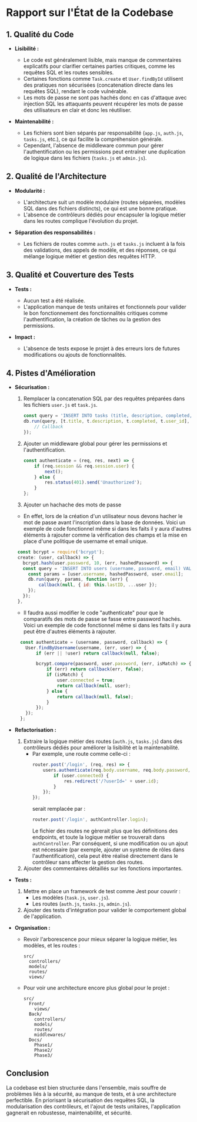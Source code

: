 # Rapport sur l'État de la Codebase

## 1. Qualité du Code
- **Lisibilité :**
  - Le code est généralement lisible, mais manque de commentaires explicatifs pour clarifier certaines parties critiques, comme les requêtes SQL et les routes sensibles.
  - Certaines fonctions comme `Task.create` et `User.findById` utilisent des pratiques non sécurisées (concatenation directe dans les requêtes SQL), rendant le code vulnérable.
  - Les mots de passe ne sont pas hachés donc en cas d'attaque avec injection SQL les attaquants peuvent récupérer les mots de passe des utilisateurs en clair et donc les réutiliser.

- **Maintenabilité :**
  - Les fichiers sont bien séparés par responsabilité (`app.js`, `auth.js`, `tasks.js`, etc.), ce qui facilite la compréhension générale.
  - Cependant, l'absence de middleware commun pour gérer l'authentification ou les permissions peut entraîner une duplication de logique dans les fichiers (`tasks.js` et `admin.js`).

## 2. Qualité de l'Architecture
- **Modularité :**
  - L'architecture suit un modèle modulaire (routes séparées, modèles SQL dans des fichiers distincts), ce qui est une bonne pratique.
  - L'absence de contrôleurs dédiés pour encapsuler la logique métier dans les routes complique l'évolution du projet.

- **Séparation des responsabilités :**
  - Les fichiers de routes comme `auth.js` et `tasks.js` incluent à la fois des validations, des appels de modèle, et des réponses, ce qui mélange logique métier et gestion des requêtes HTTP.

## 3. Qualité et Couverture des Tests
- **Tests :**
  - Aucun test a été réalisée.
  - L'application manque de tests unitaires et fonctionnels pour valider le bon fonctionnement des fonctionnalités critiques comme l'authentification, la création de tâches ou la gestion des permissions.

- **Impact :**
  - L'absence de tests expose le projet à des erreurs lors de futures modifications ou ajouts de fonctionnalités.

## 4. Pistes d'Amélioration
- **Sécurisation :**
  1. Remplacer la concatenation SQL par des requêtes préparées dans les fichiers `user.js` et `task.js`.
     ```javascript
     const query = 'INSERT INTO tasks (title, description, completed, user_id) VALUES (?, ?, ?, ?)';
     db.run(query, [t.title, t.description, t.completed, t.user_id], function (err) {
         // Callback
     });
     ```
  2. Ajouter un middleware global pour gérer les permissions et l'authentification.
     ```javascript
     const authenticate = (req, res, next) => {
         if (req.session && req.session.user) {
             next();
         } else {
             res.status(401).send('Unauthorized');
         }
     };
     ```

  3. Ajouter un hachache des mots de passe
    - En effet, lors de la création d'un utilisateur nous devons hacher le mot de passe avant l'inscription dans la base de données. Voici un exemple de code fonctionnel même si dans les faits il y aura d'autres éléments à rajouter comme la vérification des champs et la mise en place d'une politique de username et email unique.
     ```javascript
      const bcrypt = require('bcrypt');
      create: (user, callback) => {
        bcrypt.hash(user.password, 10, (err, hashedPassword) => {
        const query = 'INSERT INTO users (username, password, email) VALUES (?, ?, ?)';
          const params = [user.username, hashedPassword, user.email];
          db.run(query, params, function (err) {
              callback(null, { id: this.lastID, ...user });
          });
        });
      },
     ```
     - Il faudra aussi modifier le code "authenticate" pour que le comparatifs des mots de passe se fasse entre password hachés. Voici un exemple de code fonctionnel même si dans les faits il y aura peut être d'autres éléments à rajouter.
    ```javascript
      const authenticate = (username, password, callback) => {
        User.findByUsername(username, (err, user) => {
            if (err || !user) return callback(null, false);

            bcrypt.compare(password, user.password, (err, isMatch) => {
                if (err) return callback(err, false);
                if (isMatch) {
                    user.connected = true;
                    return callback(null, user);
                } else {
                    return callback(null, false);
                }
            });
        });
      };
    ```
- **Refactorisation :**
  1. Extraire la logique métier des routes (`auth.js`, `tasks.js`) dans des contrôleurs dédiés pour améliorer la lisibilité et la maintenabilité.
      - Par exemple, une route comme celle-ci :
        ```javascript
        router.post('/login', (req, res) => {
            users.authenticate(req.body.username, req.body.password, (user) => {
                if (user.connected) {
                    res.redirect('/?userId=' + user.id);
                }
            });
        });
        ```
        serait remplacée par :
        ```javascript
        router.post('/login', authController.login);
        ```
        Le fichier des routes ne gèrerait plus que les définitions des endpoints, et toute la logique métier se trouverait dans `authController`. Par conséquent, si une modification ou un ajout est nécessaire (par exemple, ajouter un système de rôles dans l'authentification), cela peut être réalisé directement dans le contrôleur sans affecter la gestion des routes.
  2. Ajouter des commentaires détaillés sur les fonctions importantes.

- **Tests :**
  1. Mettre en place un framework de test comme Jest pour couvrir :
     - Les modèles (`task.js`, `user.js`).
     - Les routes (`auth.js`, `tasks.js`, `admin.js`).
  2. Ajouter des tests d'intégration pour valider le comportement global de l'application.

- **Organisation :**
  - Revoir l'arborescence pour mieux séparer la logique métier, les modèles, et les routes :
    ```
    src/
      controllers/
      models/
      routes/
      views/
    ```
  - Pour voir une architecture encore plus global pour le projet :
    ```
    src/
      Front/
        views/
      Back/
        controllers/
        models/
        routes/
        middlewares/
      Docs/
        Phase1/
        Phase2/
        Phase3/
    ```

## Conclusion
La codebase est bien structurée dans l'ensemble, mais souffre de problèmes liés à la sécurité, au manque de tests, et à une architecture perfectible. En priorisant la sécurisation des requêtes SQL, la modularisation des contrôleurs, et l'ajout de tests unitaires, l'application gagnerait en robustesse, maintenabilité, et sécurité.
